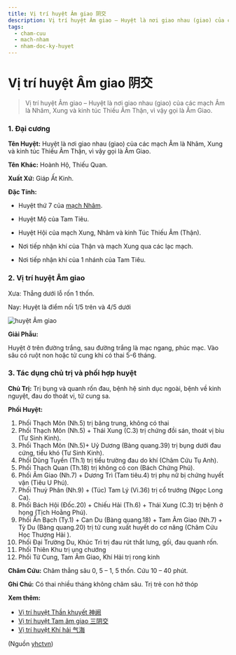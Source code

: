 ```yaml
---
title: Vị trí huyệt Âm giao 阴交
description: Vị trí huyệt Âm giao – Huyệt là nơi giao nhau (giao) của các mạch Âm là Nhâm, Xung và kinh túc Thiếu Âm Thận, vì vậy gọi là Âm Giao.
tags:
  - cham-cuu
  - mach-nham
  - nham-doc-ky-huyet
---
```


# Vị trí huyệt Âm giao 阴交 

> Vị trí huyệt Âm giao – Huyệt là nơi giao nhau (giao) của các mạch Âm là Nhâm, Xung và kinh túc Thiếu Âm Thận, vì vậy gọi là Âm Giao.

### 1. Đại cương

**Tên Huyệt:** Huyệt là nơi giao nhau (giao) của các mạch Âm là Nhâm, Xung và kinh túc Thiếu Âm Thận, vì vậy gọi là Âm Giao.

**Tên** **Khác:** Hoành Hộ, Thiếu Quan.

**Xuất Xứ:** Giáp Ất Kinh.

**Đặc Tính:**

+ Huyệt thứ 7 của [mạch Nhâm](/yhctvn/dai-cuong-mach-nham/).

+ Huyệt Mộ của Tam Tiêu.

+ Huyệt Hội của mạch Xung, Nhâm và kinh Túc Thiếu Âm (Thận).

+ Nơi tiếp nhận khí của Thận và mạch Xung qua các lạc mạch.

+ Nơi tiếp nhận khí của 1 nhánh của Tam Tiêu.

### 2. Vị trí huyệt Âm giao

Xưa: Thẳng dưới lỗ rốn 1 thốn.

Nay: Huyệt là điểm nối 1/5 trên và 4/5 dưới

![huyệt Âm giao](/imgs/yhctvn/huyet-am-giao-300x169.jpg)

**Giải Phẫu:**

Huyệt ở trên đường trắng, sau đường trắng là mạc ngang, phúc mạc. Vào sâu có ruột non hoặc tử cung khi có thai 5-6 tháng.

### 3. Tác dụng chủ trị và phối hợp huyệt

**Chủ Trị:** Trị bụng và quanh rốn đau, bệnh hệ sinh dục ngoài, bệnh về kinh nguyệt, đau do thoát vị, tử cung sa.

**Phối Huyệt:**

1. Phối Thạch Môn (Nh.5) trị băng trung, không có thai
2. Phối Thạch Môn (Nh.5) + Thái Xung (C.3) trị chứng đồi sán, thoát vị bìu (Tư Sinh Kinh).
3. Phối Thạch Môn (Nh.5)+ Uỷ Dương (Bàng quang.39) trị bụng dưới đau cứng, tiểu khó (Tư Sinh Kinh).
4. Phối Dũng Tuyền (Th.1) trị tiểu trường đau do khí (Châm Cứu Tụ Anh).
5. Phối Thạch Quan (Th.18) trị không có con (Bách Chứng Phú).
6. Phối Âm Giao (Nh.7) + Dương Trì (Tam tiêu.4) trị phụ nữ bị chứng huyết vận (Tiêu U Phú).
7. Phối Thuỷ Phân (Nh.9) + (Túc) Tam Lý (Vi.36) trị cổ trướng (Ngọc Long Ca).
8. Phối Bách Hội (Đốc.20) + Chiếu Hải (Th.6) + Thái Xung (C.3) trị bệnh ở họng (Tịch Hoằng Phú).
9. Phối Ẩn Bạch (Ty.1) + Can Du (Bàng quang.18) + Tam Âm Giao (Nh.7) + Tỳ Du (Bàng quang.20) trị tử cung xuất huyết do cơ năng (Châm Cứu Học Thượng Hải ).
10. Phối Đại Trường Du, Khúc Trì trị đau rút thắt lưng, gối, đau quanh rốn.
11. Phối Thiên Khu trị ụng chướng
12. Phối Tử Cung, Tam Âm Giao, Khí Hải trị rong kinh

**Châm Cứu:** Châm thẳng sâu 0, 5 – 1, 5 thốn. Cứu 10 – 40 phút.

**Ghi Chú:** Có thai nhiều tháng không châm sâu. Trị trẻ con hở thóp

**Xem thêm:**

* [Vị trí huyệt Thần khuyết 神阙](/yhctvn/vi-tri-huyet-than-khuyet-%e7%a5%9e%e9%98%99/)
* [Vị trí huyệt Tam âm giao 三阴交](/yhctvn/vi-tri-huyet-tam-am-giao-%e4%b8%89%e9%98%b4%e4%ba%a4/)
* [Vị trí huyệt Khí hải 气海](/yhctvn/vi-tri-huyet-khi-hai-%e6%b0%94%e6%b5%b7/)

(Nguồn <a href="https://yhctvn.com/vi-tri-huyet-am-giao-阴交/" target="_blank">yhctvn</a>)
